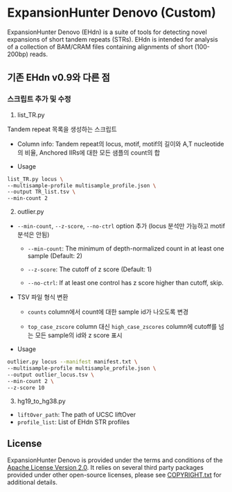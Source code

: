 # ExpansionHunter Denovo (Custom)

ExpansionHunter Denovo (EHdn) is a suite of tools for detecting novel expansions
of short tandem repeats (STRs). EHdn is intended for analysis of a collection of
BAM/CRAM files containing alignments of short (100-200bp) reads.

## 기존 EHdn v0.9와 다른 점

### 스크립트 추가 및 수정

1. list_TR.py
  
  Tandem repeat 목록을 생성하는 스크립트

- Column info: Tandem repeat의 locus, motif, motif의 길이와 A,T nucleotide의 비율, Anchored IIRs에 대한 모든 샘플의 count의 합

- Usage

```bash
list_TR.py locus \
--multisample-profile multisample_profile.json \
--output TR_list.tsv \            
--min-count 2
```

2. outlier.py

- `--min-count`, `--z-score`, `--no-ctrl` option 추가 (locus 분석만 가능하고 motif 분석은 안됨)

  - `--min-count`: The minimum of depth-normalized count in at least one sample (Default: 2)

  - `--z-score`: The cutoff of z score (Default: 1)

  - `--no-ctrl`: If at least one control has z score higher than cutoff, skip.

- TSV 파일 형식 변환

  - `counts` column에서 count에 대한 sample id가 나오도록 변경

  - `top_case_zscore` column 대신 `high_case_zscores` column에 cutoff를 넘는 모든 sample의 id와 z score 표시

- Usage

```bash
outlier.py locus --manifest manifest.txt \
--multisample-profile multisample_profile.json \
--output outlier_locus.tsv \
--min-count 2 \
--z-score 10
```

3. hg19_to_hg38.py

- `liftOver_path`: The path of UCSC liftOver
- `profile_list`: List of EHdn STR profiles

## License

ExpansionHunter Denovo is provided under the terms and conditions of the [Apache
License Version 2.0](LICENSE.txt). It relies on several third party packages
provided under other open-source licenses, please see [COPYRIGHT.txt](COPYRIGHT.txt)
for additional details.
